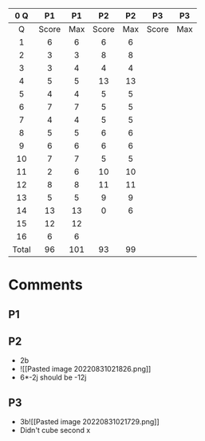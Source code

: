 0 Q|P1|P1|P2|P2|P3|P3
:---:|:---:|:---:|:---:|:---:|:---:|:---:
Q|Score|Max|Score|Max|Score|Max
1|6|6|6|6
2|3|3|8|8
3|3|4|4|4
4|5|5|13|13
5|4|4|5|5
6|7|7|5|5
7|4|4|5|5
8|5|5|6|6
9|6|6|6|6
10|7|7|5|5
11|2|6|10|10
12|8|8|11|11
13|5|5|9|9
14|13|13|0|6
15|12|12||
16|6|6||
Total|96|101|93|99

# Comments
## P1
## P2
- 2b
- ![[Pasted image 20220831021826.png]]
- 6*-2j should be -12j
## P3
- 3b![[Pasted image 20220831021729.png]]
- Didn't cube second x
